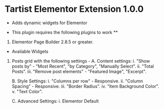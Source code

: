 # Tartist Elementor Extension 1.0.0
* Adds dynamic widgets for Elementor

* This plugin requires the following plugins to work **
1. Elementor Page Builder 2.8.5 or greater.

* Available Widgets
1. Posts grid with the following settings -
    A. Content settings:
        i. "Show posts by" - "Most Recent", "by Category", "Manually Select".
        ii. "Total Posts".
        iii. "Remove post elements" - "Featured Image", "Excerpt".

    B. Style Settings:
        i. "Columns per row" - Responsive.
        ii. "Column Spacing" - Responsive.
        iii. "Border Radius".
        iv. "Item Background Color".
        v. "Text Color".

    C. Advanced Settings:
        i. Elementor Default
